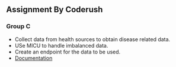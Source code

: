 ## Assignment By Coderush

### Group C

- Collect data from health sources to obtain disease related data.
- USe MICU to handle imbalanced data.
- Create an endpoint for the data to be used.
- [Documentation]()
